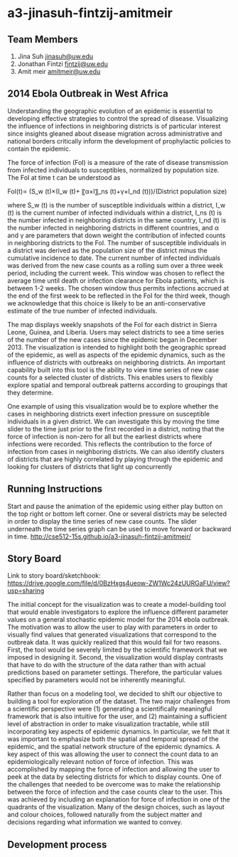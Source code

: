 a3-jinasuh-fintzij-amitmeir
===============

## Team Members

1. Jina Suh jinasuh@uw.edu
2. Jonathan Fintzi fintzij@uw.edu
3. Amit meir amitmeir@uw.edu

## 2014 Ebola Outbreak in West Africa

Understanding the geographic evolution of an epidemic is essential to developing effective strategies to control the spread of disease. Visualizing the influence of infections in neighboring districts is of particular interest since insights gleaned about disease migration across administrative and national borders critically inform the development of prophylactic policies to contain the epidemic. 

The force of infection (FoI) is a measure of the rate of disease transmission from infected individuals to susceptibles, normalized by population size. The FoI at time t can be understood as 

FoI(t)∝  (S_w (t)×(I_w (t)+ 〖α×I〗_ns (t)+γ×I_nd (t)))/(District population size)

where S_w (t) is the number of susceptible individuals within a district, I_w (t) is the current number of infected individuals within a district, I_ns (t) is the number infected in neighboring districts in the same country, I_nd (t) is the number infected in neighboring districts in different countries, and α and γ are parameters that down weight the contribution of infected counts in neighboring districts to the FoI. The number of susceptible individuals in a district was derived as the population size of the district minus the cumulative incidence to date. The current number of infected individuals was derived from the new case counts as a rolling sum over a three week period, including the current week. This window was chosen to reflect the average time until death or infection clearance for Ebola patients, which is between 1-2 weeks. The chosen window thus permits infections accrued at the end of the first week to be reflected in the FoI for the third week, though we acknowledge that this choice is likely to be an anti-conservative estimate of the true number of infected individuals. 

The map displays weekly snapshots of the FoI for each district in Sierra Leone, Guinea, and Liberia. Users may select districts to see a time series of the number of the new cases since the epidemic began in December 2013. The visualization is intended to highlight both the geographic spread of the epidemic, as well as aspects of the epidemic dynamics, such as the influence of districts with outbreaks on neighboring districts. An important capability built into this tool is the ability to view time series of new case counts for a selected cluster of districts. This enables users to flexibly explore spatial and temporal outbreak patterns according to groupings that they determine.

One example of using this visualization would be to explore whether the cases in neighboring districts exert infection pressure on susceptible individuals in a given district. We can investigate this by moving the time slider to the time just prior to the first recorded in a district, noting that the force of infection is non-zero for all but the earliest districts where infections were recorded. This reflects the contribution to the force of infection from cases in neighboring districts. We can also identify clusters of districts that are highly correlated by playing through the epidemic and looking for clusters of districts that light up concurrently

## Running Instructions
Start and pause the animation of the epidemic using either play button on the top right or bottom left corner. One or several districts may be selected in order to display the time series of new case counts. The slider underneath the time series graph can be used to move forward or backward in time. 
http://cse512-15s.github.io/a3-jinasuh-fintzij-amitmeir/

## Story Board
Link to story board/sketchbook: 
https://drive.google.com/file/d/0BzHxgs4ueow-ZW1Wc24zUURGaFU/view?usp=sharing

The initial concept for the visualization was to create a model-building tool that would enable investigators to explore the influence different parameter values on a general stochastic epidemic model for the 2014 ebola outbreak. The motivation was to allow the user to play with parameters in order to visually find values that generated visualizations that correspond to the outbreak data. It was quickly realized that this would fail for two reasons. First, the tool would be severely limited by the scientific framework that we imposed in designing it. Second, the visualization would display contrasts that have to do with the structure of the data rather than with actual predictions based on parameter settings. Therefore, the particular values specified by parameters would not be inherently meaningful. 

Rather than focus on a modeling tool, we decided to shift our objective to building a tool for exploration of the dataset. The two major challenges from a scientific perspective were (1) generating a scientifically meaningful framework that is also intuitive for the user, and (2) maintaining a sufficient level of abstraction in order to make visualization tractable, while still incorporating key aspects of epidemic dynamics. In particular, we felt that it was important to emphasize both the spatial and temporal spread of the epidemic, and the spatial network structure of the epidemic dynamics. A key aspect of this was allowing the user to connect the count data to an epidemiologically relevant notion of force of infection. This was accomplished by mapping the force of infection and allowing the user to peek at the data by selecting districts for which to display counts. One of the challenges that needed to be overcome was to make the relationship between the force of infection and the case counts clear to the user. This was achieved by including an explanation for force of infection in one of the quadrants of the visualization. Many of the design choices, such as layout and colour choices, followed naturally from the subject matter and decisions regarding what information we wanted to convey. 

## Development process
